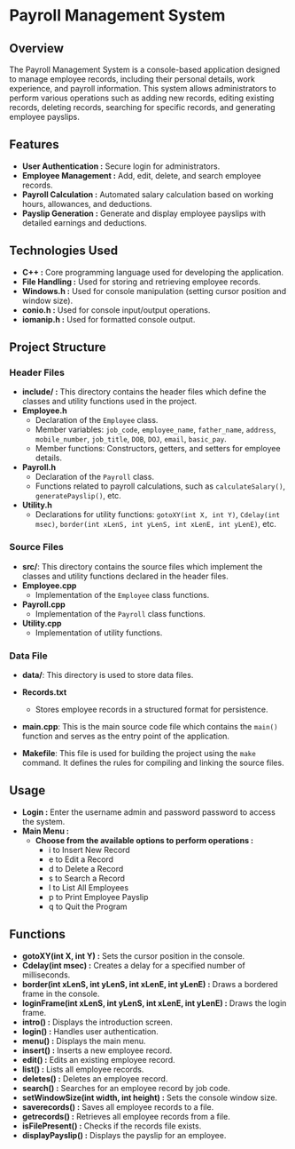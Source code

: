 # Payroll Management System

## Overview
The Payroll Management System is a console-based application designed to manage employee records, including their personal details, work experience, and payroll information. This system allows administrators to perform various operations such as adding new records, editing existing records, deleting records, searching for specific records, and generating employee payslips.

## Features
- **User Authentication :** Secure login for administrators.
- **Employee Management :** Add, edit, delete, and search employee records.
- **Payroll Calculation :** Automated salary calculation based on working hours, allowances, and deductions.
- **Payslip Generation :** Generate and display employee payslips with detailed earnings and deductions.

## Technologies Used
- **C++ :** Core programming language used for developing the application.
- **File Handling :** Used for storing and retrieving employee records.
- **Windows.h :** Used for console manipulation (setting cursor position and window size).
- **conio.h :** Used for console input/output operations.
- **iomanip.h :** Used for formatted console output.

## Project Structure
### Header Files
- **include/ :** This directory contains the header files which define the classes and utility functions used in the project.
- **Employee.h**
  - Declaration of the `Employee` class.
  - Member variables: `job_code`, `employee_name`, `father_name`, `address`, `mobile_number`, `job_title`, `DOB`, `DOJ`, `email`, `basic_pay`.
  - Member functions: Constructors, getters, and setters for employee details.
- **Payroll.h**
  - Declaration of the `Payroll` class.
  - Functions related to payroll calculations, such as `calculateSalary()`, `generatePayslip()`, etc.
- **Utility.h**
  - Declarations for utility functions: `gotoXY(int X, int Y)`, `Cdelay(int msec)`, `border(int xLenS, int yLenS, int xLenE, int yLenE)`, etc.

### Source Files
- **src/**: This directory contains the source files which implement the classes and utility functions declared in the header files.
- **Employee.cpp**
  - Implementation of the `Employee` class functions.
- **Payroll.cpp**
  - Implementation of the `Payroll` class functions.
- **Utility.cpp**
  - Implementation of utility functions.

### Data File
- **data/**: This directory is used to store data files.
- **Records.txt**
  - Stores employee records in a structured format for persistence.
      
- **main.cpp**: This is the main source code file which contains the `main()` function and serves as the entry point of the application.

- **Makefile**: This file is used for building the project using the `make` command. It defines the rules for compiling and linking the source files.

## Usage
- **Login :** Enter the username admin and password password to access the system.
- **Main Menu :**
    - **Choose from the available options to perform operations :**
        - i to Insert New Record
        - e to Edit a Record
        - d to Delete a Record
        - s to Search a Record
        - l to List All Employees
        - p to Print Employee Payslip
        - q to Quit the Program
## Functions
  - **gotoXY(int X, int Y) :** Sets the cursor position in the console.
  - **Cdelay(int msec) :** Creates a delay for a specified number of milliseconds.
  - **border(int xLenS, int yLenS, int xLenE, int yLenE) :** Draws a bordered frame in the console.
  - **loginFrame(int xLenS, int yLenS, int xLenE, int yLenE) :** Draws the login frame.
  - **intro() :** Displays the introduction screen.
  - **login() :** Handles user authentication.
  - **menu() :** Displays the main menu.
  - **insert() :** Inserts a new employee record.
  - **edit() :** Edits an existing employee record.
  - **list() :** Lists all employee records.
  - **deletes() :** Deletes an employee record.
  - **search() :** Searches for an employee record by job code.
  - **setWindowSize(int width, int height) :** Sets the console window size.
  - **saverecords() :** Saves all employee records to a file.
  - **getrecords() :** Retrieves all employee records from a file.
  - **isFilePresent() :** Checks if the records file exists.
  - **displayPayslip() :** Displays the payslip for an employee.
